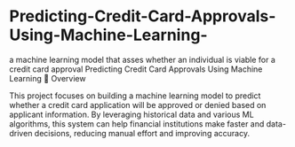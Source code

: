 # Predicting-Credit-Card-Approvals-Using-Machine-Learning-
a machine learning model that asses whether an individual is viable for a credit card approval
Predicting Credit Card Approvals Using Machine Learning
📌 Overview

This project focuses on building a machine learning model to predict whether a credit card application will be approved or denied based on applicant information. By leveraging historical data and various ML algorithms, this system can help financial institutions make faster and data-driven decisions, reducing manual effort and improving accuracy.

